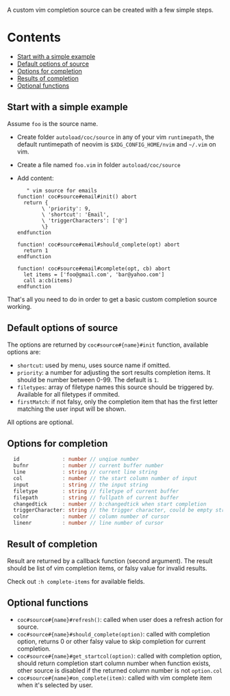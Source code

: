A custom vim completion source can be created with a few simple steps.

# Contents

* [Start with a simple example](#start-with-a-simple-example)
* [Default options of source](#default-options-of-source)
* [Options for completion](#options-for-completion)
* [Results of completion](#result-of-completion)
* [Optional functions](#optional-functions)

## Start with a simple example

Assume `foo` is the source name.

* Create folder `autoload/coc/source` in any of your vim `runtimepath`, the default runtimepath of neovim is `$XDG_CONFIG_HOME/nvim` and `~/.vim` on vim.

* Create a file named `foo.vim` in folder `autoload/coc/source`

* Add content:
    ``` vim
       " vim source for emails
    function! coc#source#email#init() abort
      return {
            \ 'priority': 9,
            \ 'shortcut': 'Email',
            \ 'triggerCharacters': ['@']
            \}
    endfunction

    function! coc#source#email#should_complete(opt) abort
      return 1
    endfunction

    function! coc#source#email#complete(opt, cb) abort
      let items = ['foo@gmail.com', 'bar@yahoo.com']
      call a:cb(items)
    endfunction
    ```
That's all you need to do in order to get a basic custom completion source working.

## Default options of source

The options are returned by `coc#source#{name}#init` function, available options are:

* `shortcut`: used by menu, uses source name if omitted.
* `priority`: a number for adjusting the sort results completion items. It should be number between 0-99. The  default is `1`.
* `filetypes`: array of filetype names this source should be triggered by. Available for all filetypes if ommited.
* `firstMatch`: if not falsy, only the completion item that has the first letter matching the user input will be shown.

All options are optional.

## Options for completion

``` typescript
  id              : number // unqiue number
  bufnr           : number // current buffer number
  line            : string // current line string
  col             : number // the start column number of input
  input           : string // the input string
  filetype        : string // filetype of current buffer
  filepath        : string // fullpath of current buffer
  changedtick     : number // b:changedtick when start completion
  triggerCharacter: string // the trigger character, could be empty string of single character
  colnr           : number // column number of cursor 
  linenr          : number // line number of cursor
```

## Result of completion

Result are returned by a callback function (second argument). The result should be list of vim completion items, or falsy value for invalid results.

Check out `:h complete-items` for available fields.

## Optional functions

* `coc#source#{name}#refresh()`: called when user does a refresh action for source.
* `coc#source#{name}#should_complete(option)`: called with completion option, returns 0 or other falsy value to skip completion for current completion.
* `coc#source#{name}#get_startcol(option)`: called with completion option, should return completion start column number when function exists, other source is disabled if the returned column number is not `option.col`
* `coc#source#{name}#on_complete(item)`: called with vim complete item when it's selected by user.